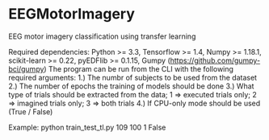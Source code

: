 # EEGMotorImagery
EEG motor imagery classification using transfer learning

Required dependencies: Python >= 3.3, Tensorflow >= 1.4, Numpy >= 1.18.1, scikit-learn >= 0.22, pyEDFlib >= 0.1.15, Gumpy (https://github.com/gumpy-bci/gumpy)
The program can be run from the CLI with the following required arguments:
1.) The numbr of subjects to be used from the dataset
2.) The number of epochs the training of models should be done
3.) What type of trials should be extracted from the data; 1 => executed trials only; 2 => imagined trials only; 3 => both trials
4.) If CPU-only mode should be used (True / False)

Example: python train_test_tl.py 109 100 1 False
